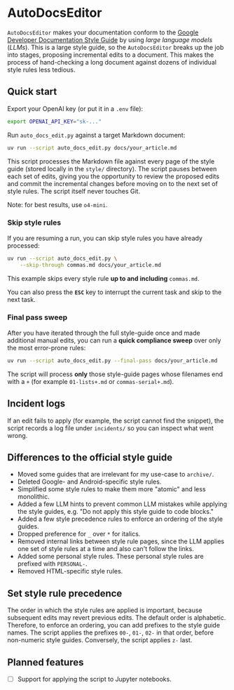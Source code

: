 # AutoDocsEditor

`AutoDocsEditor` makes your documentation conform to the [Google Developer Documentation Style Guide](https://developers.google.com/style) by using *large language models* (*LLMs*). This is a large style guide, so the `AutoDocsEditor` breaks up the job into stages, proposing incremental edits to a document. This makes the process of hand-checking a long document against dozens of individual style rules less tedious.

## Quick start

Export your OpenAI key (or put it in a `.env` file):

```bash
export OPENAI_API_KEY="sk-..."
```

Run `auto_docs_edit.py` against a target Markdown document:


```bash
uv run --script auto_docs_edit.py docs/your_article.md
```

This script processes the Markdown file against every page of the style guide (stored locally in the `style/` directory). The script pauses between each set of edits, giving you the opportunity to review the proposed edits and commit the incremental changes before moving on to the next set of style rules. The script itself never touches Git.

Note: for best results, use `o4-mini`.

### Skip style rules

If you are resuming a run, you can skip style rules you have already processed:

```bash
uv run --script auto_docs_edit.py \
    --skip-through commas.md docs/your_article.md
```

This example skips every style rule **up to and including** `commas.md`.

You can also press the **`ESC`** key to interrupt the current task and skip to the next task.

### Final pass sweep

After you have iterated through the full style-guide once and made additional manual edits, you can run a **quick compliance sweep** over only the most error-prone rules:

```bash
uv run --script auto_docs_edit.py --final-pass docs/your_article.md
```

The script will process **only** those style-guide pages whose filenames end with a `+` (for example `01-lists+.md` or `commas-serial+.md`).

## Incident logs

If an edit fails to apply (for example, the script cannot find the snippet), the script records a log file under `incidents/` so you can inspect what went wrong.

## Differences to the official style guide

- Moved some guides that are irrelevant for my use-case to `archive/`.
- Deleted Google- and Android-specific style rules.
- Simplified some style rules to make them more "atomic" and less monolithic.
- Added a few LLM hints to prevent common LLM mistakes while applying the style guides, e.g. "Do not apply this style guide to code blocks."
- Added a few style precedence rules to enforce an ordering of the style guides.
- Dropped preference for `_` over `*` for italics.
- Removed internal links between style rule pages, since the LLM applies one set of style rules at a time and also can't follow the links.
- Added some personal style rules. These personal style rules are prefixed with `PERSONAL-`.
- Removed HTML-specific style rules.

## Set style rule precedence

The order in which the style rules are applied is important, because subsequent edits may revert previous edits. The default order is alphabetic. Therefore, to enforce an ordering, you can add prefixes to the style guide names. The script applies the prefixes `00-`, `01-`, `02-` in that order, before non-numeric style guides. Conversely, the script applies `z-` last.

## Planned features

- [ ] Support for applying the script to Jupyter notebooks.
